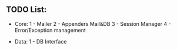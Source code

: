 TODO List:
-----------

- Core:
    1 - Mailer 
    2 - Appenders Mail&DB
    3 - Session Manager
    4 - Error/Exception management

- Data:
    1 - DB Interface